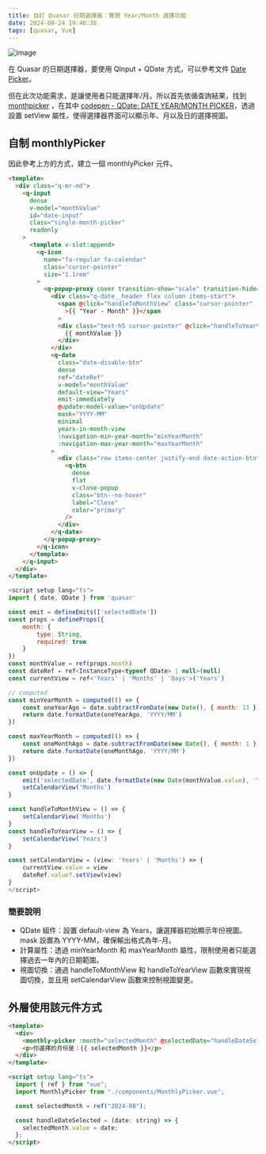 ```yaml
---
title: 自訂 Quasar 日期選擇器：實現 Year/Month 選擇功能
date: 2024-08-24 19:46:38
tags: [quasar, Vue]
---
```


![image](https://hackmd.io/_uploads/B1UukbOo0.png)

在 Quasar 的日期選擇器，要使用 QInput + QDate 方式，可以參考文件 [Date Picker](https://quasar.dev/vue-components/date/#with-qinput)。

但在此次功能需求，是讓使用者只能選擇年/月。所以首先依循查詢結果，找到 [monthpicker](https://github.com/quasarframework/quasar/discussions/13101) ，在其中 [codepen - QDate: DATE YEAR/MONTH PICKER](https://codepen.io/metalsadman/pen/xxYBqMo)，透過設置 setView 屬性，使得選擇器界面可以顯示年、月以及日的選擇視圖。

## 自制 monthlyPicker

因此參考上方的方式，建立一個 monthlyPicker 元件。

```html
<template>
  <div class="q-mr-md">
    <q-input
      dense
      v-model="monthValue"
      id="date-input"
      class="single-month-picker"
      readonly
    >
      <template v-slot:append>
        <q-icon
          name="fa-regular fa-calendar"
          class="cursor-pointer"
          size="1.1rem"
        >
          <q-popup-proxy cover transition-show="scale" transition-hide="scale">
            <div class="q-date__header flex column items-start">
              <span @click="handleToMonthView" class="cursor-pointer"
                >{{ "Year - Month" }}</span
              >
              <div class="text-h5 cursor-pointer" @click="handleToYearView">
                {{ monthValue }}
              </div>
            </div>
            <q-date
              class="date-disable-btn"
              dense
              ref="dateRef"
              v-model="monthValue"
              default-view="Years"
              emit-immediately
              @update:model-value="onUpdate"
              mask="YYYY-MM"
              minimal
              years-in-month-view
              :navigation-min-year-month="minYearMonth"
              :navigation-max-year-month="maxYearMonth"
            >
              <div class="row items-center justify-end date-action-btn">
                <q-btn
                  dense
                  flat
                  v-close-popup
                  class="btn--no-hover"
                  label="Close"
                  color="primary"
                />
              </div>
            </q-date>
          </q-popup-proxy>
        </q-icon>
      </template>
    </q-input>
  </div>
</template>
```

```javascript
<script setup lang="ts">
import { date, QDate } from 'quasar'

const emit = defineEmits(['selectedDate'])
const props = defineProps({
    month: {
        type: String,
        required: true
    }
})
const monthValue = ref(props.month)
const dateRef = ref<InstanceType<typeof QDate> | null>(null)
const currentView = ref<'Years' | 'Months' | 'Days'>('Years')

// computed
const minYearMonth = computed(() => {
    const oneYearAgo = date.subtractFromDate(new Date(), { month: 13 })
    return date.formatDate(oneYearAgo, 'YYYY/MM')
})

const maxYearMonth = computed(() => {
    const oneMonthAgo = date.subtractFromDate(new Date(), { month: 1 })
    return date.formatDate(oneMonthAgo, 'YYYY/MM')
})

const onUpdate = () => {
    emit('selectedDate', date.formatDate(new Date(monthValue.value), 'YYYY-MM'))
    setCalendarView('Months')
}

const handleToMonthView = () => {
    setCalendarView('Months')
}
const handleToYearView = () => {
    setCalendarView('Years')
}

const setCalendarView = (view: 'Years' | 'Months') => {
    currentView.value = view
    dateRef.value?.setView(view)
}
</script>
```

### 簡要說明

- QDate 組件：設置 default-view 為 Years，讓選擇器初始顯示年份視圖。mask 設置為 YYYY-MM，確保輸出格式為年-月。
- 計算屬性：透過 minYearMonth 和 maxYearMonth 屬性，限制使用者只能選擇過去一年內的日期範圍。
- 視圖切換：通過 handleToMonthView 和 handleToYearView 函數來實現視圖切換，並且用 setCalendarView 函數來控制視圖變更。

## 外層使用該元件方式

```html
<template>
  <div>
    <monthly-picker :month="selectedMonth" @selectedDate="handleDateSelected" />
    <p>你選擇的月份是：{{ selectedMonth }}</p>
  </div>
</template>

<script setup lang="ts">
  import { ref } from "vue";
  import MonthlyPicker from "./components/MonthlyPicker.vue";

  const selectedMonth = ref("2024-08");

  const handleDateSelected = (date: string) => {
    selectedMonth.value = date;
  };
</script>
```
